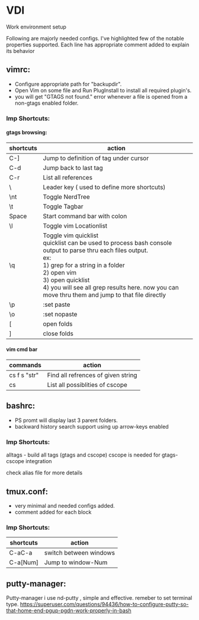 # VDI
Work environment setup

Following are majorly needed configs. I've highlighted few of the notable properties supported.
Each line has appropriate comment added to explain its behavior

## vimrc: 
- Configure appropriate path for "backupdir".
- Open Vim on some file and Run PlugInstall to install all required plugin's. 
- you will get "GTAGS not found." error whenever a file is opened from a non-gtags enabled folder.
### Imp Shortcuts:
#### gtags browsing:
shortcuts | action
----------|-------
C-]     | Jump to definition of tag under cursor
C-d     |   Jump back to last tag
C-r     |   List all references
\       |   Leader key ( used to define more shortcuts)
\nt     |   Toggle NerdTree
\t      |   Toggle Tagbar
Space   |   Start command bar with colon
\l      |   Toggle vim Locationlist
\q      |   Toggle vim quicklist <br> quicklist can be used to process bash console output to parse thru each files output. <br> ex: <br> 1) grep for a string in a folder <br> 2) open vim <br> 3) open quicklist <br> 4) you will see all grep results here. now you can move thru them and jump to that file directly
\p      |   :set paste
\o      |   :set nopaste
\[      |   open folds
\]      |   close folds

#### vim cmd bar
commands | action
----------|-------
cs f s "str" | Find all refrences of given string
cs           | List all possiblities of cscope



## bashrc:
 - PS promt will display last 3 parent folders.
 - backward history search support using up arrow-keys enabled 
### Imp Shortcuts:
alltags     -   build all tags (gtags and cscope)
                cscope is needed for gtags-cscope integration
                
check alias file for more details

## tmux.conf:
 - very minimal and needed configs added.
 - comment added for each block
### Imp Shortcuts:
shortcuts | action
----------|-------
C-aC-a      |   switch between windows
C-a[Num]    |   Jump to window-Num

## putty-manager:

Putty-manager i use nd-putty , simple and effective. remeber to set terminal type.
https://superuser.com/questions/94436/how-to-configure-putty-so-that-home-end-pgup-pgdn-work-properly-in-bash

